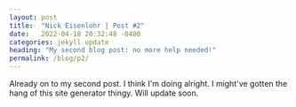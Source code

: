 ```yaml
---
layout: post
title:  "Nick Eisenlohr | Post #2"
date:   2022-04-18 20:32:48 -0400
categories: jekyll update
heading: "My second blog post: no more help needed!"
permalink: /blog/p2/
---
```


Already on to my second post. I think I'm doing alright. I might've gotten the hang of this site generator thingy. Will update soon.